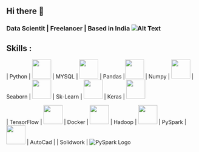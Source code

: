 ## Hi there 👋

### Data Scientit | Freelancer  |    Based in India ![Alt Text](https://flagcdn.com/16x12/in.png "India")
### 

## Skills :
| Python | <img src="https://cdn.svgporn.com/logos/python.svg" width="50" height="50"> 
| MYSQL | <img src="https://cdn.svgporn.com/logos/mysql.svg" width="50" height="50">
| Pandas |<img src="https://upload.wikimedia.org/wikipedia/commons/thumb/e/ed/Pandas_logo.svg/1200px-Pandas_logo.svg.png" width="50" height="50">
| Numpy | <img src="https://cdn.svgporn.com/logos/numpy.svg" width="50" height="50">
| Seaborn | <img src="https://cdn.svgporn.com/logos/seaborn.svg" width="50" height="50">
| Sk-Learn | <img src="https://scikit-learn.org/stable/_static/scikit-learn-logo-small.png" width="50" height="50">
| Keras | <img src="https://upload.wikimedia.org/wikipedia/commons/thumb/a/ae/Keras_logo.svg/1200px-Keras_logo.svg.png" width="50" height="50">
<!-- Increase space -->
| TensorFlow | <img src="https://cdn.svgporn.com/logos/tensorflow.svg" width="50" height="50">
| Docker | <img src="https://cdn.svgporn.com/logos/docker-icon.svg" width="50" height="50">
| Hadoop | <img src="https://cdn.svgporn.com/logos/hadoop.svg" width="50" height="50">
| PySpark |<img src="https://cdn.svgporn.com/logos/apache-spark.svg" width="50" height="50">
| AutoCad | 
| Solidwork |
![PySpark Logo](https://spark.apache.org/images/spark-logo-trademark.png "PySpark")





<!--
<img src="https://cdn.svgporn.com/logos/natural-language-processing.svg" width="50" height="50">

<img src="https://cdn.svgporn.com/logos/scipy.svg" width="50" height="50">


<img src="https://cdn.svgporn.com/logos/microsoft-excel.svg" width="50" height="50">
**Amritrajdubey/Amritrajdubey** is a ✨ _special_ ✨ repository because its `README.md` (this file) appears on your GitHub profile.

Here are some ideas to get you started:
- 🔭 I’m currently working on ...
- 🌱 I’m currently learning ...
- 👯 I’m looking to collaborate on ...
- 🤔 I’m looking for help with ...
- 💬 Ask me about ...
- 📫 How to reach me: ...
- 😄 Pronouns: ...
- ⚡ Fun fact: ...
-->
